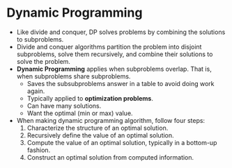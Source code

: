 # Dynamic Programming

- Like divide and conquer, DP solves problems by combining the solutions to subproblems.
- Divide and conquer algorithms partition the problem into disjoint subproblems, solve them recursively, and combine their solutions to solve the problem.
- **Dynamic Programming** applies when subproblems overlap. That is, when subproblems share subproblems.
    - Saves the subsubproblems answer in a table to avoid doing work again.
    - Typically applied to **optimization problems**.
    - Can have many solutions.
    - Want the optimal (min or max) value.
- When making dynamic programming algorithm, follow four steps:
    1. Characterize the structure of an optimal solution.
    2. Recursively define the value of an optimal solution.
    3. Compute the value of an optimal solution, typically in a bottom-up fashion.
    4. Construct an optimal solution from computed information.

